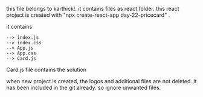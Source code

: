 this file belongs to karthick!.
it contains files as react folder.
this react project is created with "npx create-react-app day-22-pricecard" . 

it contains

    --> index.js
    --> index.css
    --> App.js
    --> App.css
    --> Card.js 

Card.js file contains the solution

when new project is created, the logos and additional files are not deleted. it has been included in the git already. so ignore unwanted files. 
